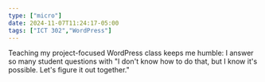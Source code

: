 ```yaml
---
type: ["micro"]
date: 2024-11-07T11:24:17-05:00
tags: ["ICT 302","WordPress"]
---
```

Teaching my project-focused WordPress class keeps me humble: I answer so many student questions with "I don't know how to do that, but I know it's possible. Let's figure it out together."
